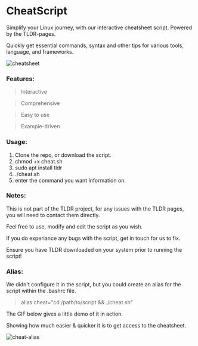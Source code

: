 # CheatScript
Simplify your Linux journey, with our interactive cheatsheet script. Powered by the TLDR-pages.

Quickly get essential commands, syntax and other tips for various tools, language, and frameworks.

![cheatsheet](https://github.com/the-universal-linux-society/CheatScript/assets/161962528/3da356b9-d8e4-46f5-beaf-4e9b08497ece)


### Features:
> Interactive

> Comprehensive

> Easy to use

> Example-driven

### Usage:
1. Clone the repo, or download the script.
2. chmod +x cheat.sh
3. sudo apt install tldr
4. ./cheat.sh
5. enter the command you want information on.

### Notes: 
This is not part of the TLDR project, for any issues with the TLDR pages, you will need to contact them directly.

Feel free to use, modify and edit the script as you wish.

If you do experiance any bugs with the script, get in touch for us to fix.

Ensure you have TLDR downloaded on your system prior to running the script!

### Alias:
We didn't configure it in the script, but you could create an alias for the script within the .bashrc file.

> alias cheat="cd /path/to/script && ./cheat.sh"

The GIF below gives a little demo of it in action. 

Showing how much easier & quicker it is to get access to the cheatsheet.

![cheat-alias](https://github.com/the-universal-linux-society/CheatScript/assets/161962528/2498c1d6-c524-4e01-b864-e058ca302179)

